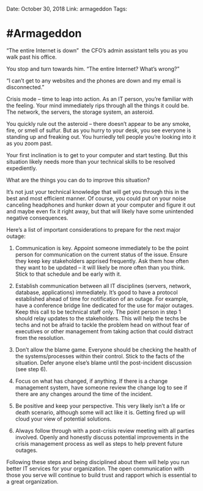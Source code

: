 Date: October 30, 2018
Link: armageddon
Tags:



#Armageddon
==========

“The entire Internet is down”  the CFO’s admin assistant tells you as you walk past his office.

You stop and turn towards him. “The entire Internet? What’s wrong?”

“I can’t get to any websites and the phones are down and my email is disconnected.”

Crisis mode – time to leap into action. As an IT person, you’re familiar with the feeling. Your mind immediately rips through all the things it could be. The network, the servers, the storage system, an asteroid.

You quickly rule out the asteroid – there doesn’t appear to be any smoke, fire, or smell of sulfur. But as you hurry to your desk, you see everyone is standing up and freaking out. You hurriedly tell people you’re looking into it as you zoom past.

Your first inclination is to get to your computer and start testing. But this situation likely needs more than your technical skills to be resolved expediently.

What are the things you can do to improve this situation?

It’s not just your technical knowledge that will get you through this in the best and most efficient manner. Of course, you could put on your noise canceling headphones and hunker down at your computer and figure it out and maybe even fix it right away, but that will likely have some unintended negative consequences.

Here’s a list of important considerations to prepare for the next major outage:

1) Communication is key. Appoint someone immediately to be the point person for communication on the current status of the issue. Ensure they keep key stakeholders apprised frequently. Ask them how often they want to be updated – it will likely be more often than you think. Stick to that schedule and be early with it.

2) Establish communication between all IT disciplines (servers, network, database, applications) immediately. It’s good to have a protocol established ahead of time for notification of an outage. For example, have a conference bridge line dedicated for the use for major outages. Keep this call to be technical staff only. The point person in step 1 should relay updates to the stakeholders. This will help the techs be techs and not be afraid to tackle the problem head on without fear of executives or other management from taking action that could distract from the resolution.

3) Don’t allow the blame game. Everyone should be checking the health of the systems/processes within their control. Stick to the facts of the situation. Defer anyone else’s blame until the post-incident discussion (see step 6).

4) Focus on what has changed, if anything. If there is a change management system, have someone review the change log to see if there are any changes around the time of the incident.

5) Be positive and keep your perspective. This very likely isn’t a life or death scenario, although some will act like it is. Getting fired up will cloud your view of potential solutions.

6) Always follow through with a post-crisis review meeting with all parties involved. Openly and honestly discuss potential improvements in the crisis management process as well as steps to help prevent future outages.

Following these steps and being disciplined about them will help you run better IT services for your organization. The open communication with those you serve will continue to build trust and rapport which is essential to a great organization.